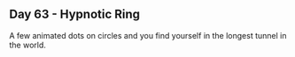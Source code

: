 ## Day 63 - Hypnotic Ring

A few animated dots on circles and you find yourself in the longest tunnel in the world.